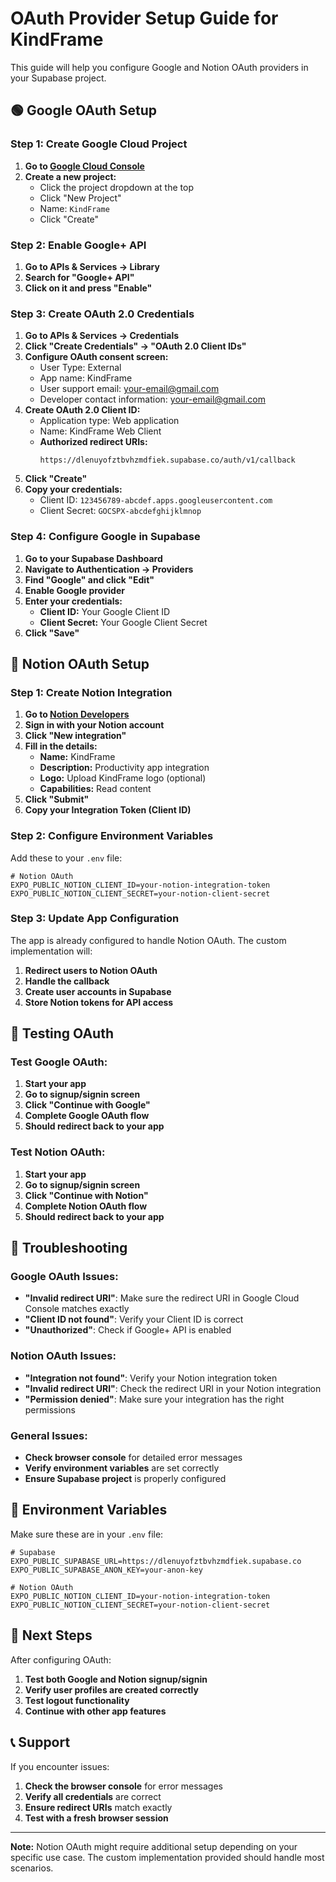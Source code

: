 # OAuth Provider Setup Guide for KindFrame

This guide will help you configure Google and Notion OAuth providers in your Supabase project.

## 🟢 Google OAuth Setup

### Step 1: Create Google Cloud Project

1. **Go to [Google Cloud Console](https://console.cloud.google.com/)**
2. **Create a new project:**
   - Click the project dropdown at the top
   - Click "New Project"
   - Name: `KindFrame`
   - Click "Create"

### Step 2: Enable Google+ API

1. **Go to APIs & Services → Library**
2. **Search for "Google+ API"**
3. **Click on it and press "Enable"**

### Step 3: Create OAuth 2.0 Credentials

1. **Go to APIs & Services → Credentials**
2. **Click "Create Credentials" → "OAuth 2.0 Client IDs"**
3. **Configure OAuth consent screen:**
   - User Type: External
   - App name: KindFrame
   - User support email: your-email@gmail.com
   - Developer contact information: your-email@gmail.com
4. **Create OAuth 2.0 Client ID:**
   - Application type: Web application
   - Name: KindFrame Web Client
   - **Authorized redirect URIs:**
     ```
     https://dlenuyofztbvhzmdfiek.supabase.co/auth/v1/callback
     ```
5. **Click "Create"**
6. **Copy your credentials:**
   - Client ID: `123456789-abcdef.apps.googleusercontent.com`
   - Client Secret: `GOCSPX-abcdefghijklmnop`

### Step 4: Configure Google in Supabase

1. **Go to your Supabase Dashboard**
2. **Navigate to Authentication → Providers**
3. **Find "Google" and click "Edit"**
4. **Enable Google provider**
5. **Enter your credentials:**
   - **Client ID:** Your Google Client ID
   - **Client Secret:** Your Google Client Secret
6. **Click "Save"**

## 🔵 Notion OAuth Setup

### Step 1: Create Notion Integration

1. **Go to [Notion Developers](https://developers.notion.com/)**
2. **Sign in with your Notion account**
3. **Click "New integration"**
4. **Fill in the details:**
   - **Name:** KindFrame
   - **Description:** Productivity app integration
   - **Logo:** Upload KindFrame logo (optional)
   - **Capabilities:** Read content
5. **Click "Submit"**
6. **Copy your Integration Token (Client ID)**

### Step 2: Configure Environment Variables

Add these to your `.env` file:

```env
# Notion OAuth
EXPO_PUBLIC_NOTION_CLIENT_ID=your-notion-integration-token
EXPO_PUBLIC_NOTION_CLIENT_SECRET=your-notion-client-secret
```

### Step 3: Update App Configuration

The app is already configured to handle Notion OAuth. The custom implementation will:

1. **Redirect users to Notion OAuth**
2. **Handle the callback**
3. **Create user accounts in Supabase**
4. **Store Notion tokens for API access**

## 🔧 Testing OAuth

### Test Google OAuth:

1. **Start your app**
2. **Go to signup/signin screen**
3. **Click "Continue with Google"**
4. **Complete Google OAuth flow**
5. **Should redirect back to your app**

### Test Notion OAuth:

1. **Start your app**
2. **Go to signup/signin screen**
3. **Click "Continue with Notion"**
4. **Complete Notion OAuth flow**
5. **Should redirect back to your app**

## 🚨 Troubleshooting

### Google OAuth Issues:

- **"Invalid redirect URI"**: Make sure the redirect URI in Google Cloud Console matches exactly
- **"Client ID not found"**: Verify your Client ID is correct
- **"Unauthorized"**: Check if Google+ API is enabled

### Notion OAuth Issues:

- **"Integration not found"**: Verify your Notion integration token
- **"Invalid redirect URI"**: Check the redirect URI in your Notion integration
- **"Permission denied"**: Make sure your integration has the right permissions

### General Issues:

- **Check browser console** for detailed error messages
- **Verify environment variables** are set correctly
- **Ensure Supabase project** is properly configured

## 📝 Environment Variables

Make sure these are in your `.env` file:

```env
# Supabase
EXPO_PUBLIC_SUPABASE_URL=https://dlenuyofztbvhzmdfiek.supabase.co
EXPO_PUBLIC_SUPABASE_ANON_KEY=your-anon-key

# Notion OAuth
EXPO_PUBLIC_NOTION_CLIENT_ID=your-notion-integration-token
EXPO_PUBLIC_NOTION_CLIENT_SECRET=your-notion-client-secret
```

## 🎯 Next Steps

After configuring OAuth:

1. **Test both Google and Notion signup/signin**
2. **Verify user profiles are created correctly**
3. **Test logout functionality**
4. **Continue with other app features**

## 📞 Support

If you encounter issues:

1. **Check the browser console** for error messages
2. **Verify all credentials** are correct
3. **Ensure redirect URIs** match exactly
4. **Test with a fresh browser session**

---

**Note:** Notion OAuth might require additional setup depending on your specific use case. The custom implementation provided should handle most scenarios.

